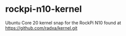 # rockpi-n10-kernel

Ubuntu Core 20 kernel snap for the RockPi N10 found at https://github.com/radxa/kernel.git
